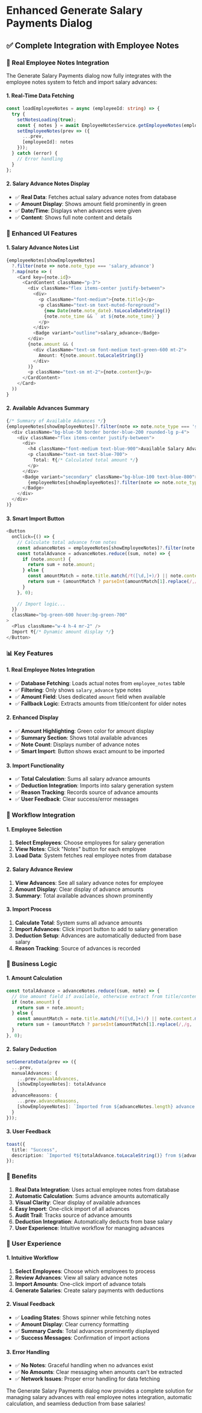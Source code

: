 # Enhanced Generate Salary Payments Dialog

## ✅ **Complete Integration with Employee Notes**

### **🔧 Real Employee Notes Integration**

The Generate Salary Payments dialog now fully integrates with the employee notes system to fetch and import salary advances:

#### **1. Real-Time Data Fetching**
```typescript
const loadEmployeeNotes = async (employeeId: string) => {
  try {
    setNotesLoading(true);
    const { notes } = await EmployeeNotesService.getEmployeeNotes(employeeId);
    setEmployeeNotes(prev => ({
      ...prev,
      [employeeId]: notes
    }));
  } catch (error) {
    // Error handling
  }
};
```

#### **2. Salary Advance Notes Display**
- ✅ **Real Data**: Fetches actual salary advance notes from database
- ✅ **Amount Display**: Shows amount field prominently in green
- ✅ **Date/Time**: Displays when advances were given
- ✅ **Content**: Shows full note content and details

### **🎯 Enhanced UI Features**

#### **1. Salary Advance Notes List**
```typescript
{employeeNotes[showEmployeeNotes]
  ?.filter(note => note.note_type === 'salary_advance')
  ?.map(note => (
    <Card key={note.id}>
      <CardContent className="p-3">
        <div className="flex items-center justify-between">
          <div>
            <p className="font-medium">{note.title}</p>
            <p className="text-sm text-muted-foreground">
              {new Date(note.note_date).toLocaleDateString()}
              {note.note_time && ` at ${note.note_time}`}
            </p>
          </div>
          <Badge variant="outline">salary_advance</Badge>
        </div>
        {note.amount && (
          <div className="text-sm font-medium text-green-600 mt-2">
            Amount: ₹{note.amount.toLocaleString()}
          </div>
        )}
        <p className="text-sm mt-2">{note.content}</p>
      </CardContent>
    </Card>
  ))
}
```

#### **2. Available Advances Summary**
```typescript
{/* Summary of Available Advances */}
{employeeNotes[showEmployeeNotes]?.filter(note => note.note_type === 'salary_advance').length > 0 && (
  <div className="bg-blue-50 border border-blue-200 rounded-lg p-4">
    <div className="flex items-center justify-between">
      <div>
        <h4 className="font-medium text-blue-900">Available Salary Advances</h4>
        <p className="text-sm text-blue-700">
          Total: ₹{/* Calculated total amount */}
        </p>
      </div>
      <Badge variant="secondary" className="bg-blue-100 text-blue-800">
        {employeeNotes[showEmployeeNotes]?.filter(note => note.note_type === 'salary_advance').length} notes
      </Badge>
    </div>
  </div>
)}
```

#### **3. Smart Import Button**
```typescript
<Button
  onClick={() => {
    // Calculate total advance from notes
    const advanceNotes = employeeNotes[showEmployeeNotes]?.filter(note => note.note_type === 'salary_advance') || [];
    const totalAdvance = advanceNotes.reduce((sum, note) => {
      if (note.amount) {
        return sum + note.amount;
      } else {
        const amountMatch = note.title.match(/₹([\d,]+)/) || note.content.match(/₹([\d,]+)/);
        return sum + (amountMatch ? parseInt(amountMatch[1].replace(/,/g, '')) : 0);
      }
    }, 0);
    
    // Import logic...
  }}
  className="bg-green-600 hover:bg-green-700"
>
  <Plus className="w-4 h-4 mr-2" />
  Import ₹{/* Dynamic amount display */}
</Button>
```

### **📊 Key Features**

#### **1. Real Employee Notes Integration**
- ✅ **Database Fetching**: Loads actual notes from `employee_notes` table
- ✅ **Filtering**: Only shows `salary_advance` type notes
- ✅ **Amount Field**: Uses dedicated `amount` field when available
- ✅ **Fallback Logic**: Extracts amounts from title/content for older notes

#### **2. Enhanced Display**
- ✅ **Amount Highlighting**: Green color for amount display
- ✅ **Summary Section**: Shows total available advances
- ✅ **Note Count**: Displays number of advance notes
- ✅ **Smart Import**: Button shows exact amount to be imported

#### **3. Import Functionality**
- ✅ **Total Calculation**: Sums all salary advance amounts
- ✅ **Deduction Integration**: Imports into salary generation system
- ✅ **Reason Tracking**: Records source of advance amounts
- ✅ **User Feedback**: Clear success/error messages

### **🎯 Workflow Integration**

#### **1. Employee Selection**
1. **Select Employees**: Choose employees for salary generation
2. **View Notes**: Click "Notes" button for each employee
3. **Load Data**: System fetches real employee notes from database

#### **2. Salary Advance Review**
1. **View Advances**: See all salary advance notes for employee
2. **Amount Display**: Clear display of advance amounts
3. **Summary**: Total available advances shown prominently

#### **3. Import Process**
1. **Calculate Total**: System sums all advance amounts
2. **Import Advances**: Click import button to add to salary generation
3. **Deduction Setup**: Advances are automatically deducted from base salary
4. **Reason Tracking**: Source of advances is recorded

### **💼 Business Logic**

#### **1. Amount Calculation**
```typescript
const totalAdvance = advanceNotes.reduce((sum, note) => {
  // Use amount field if available, otherwise extract from title/content
  if (note.amount) {
    return sum + note.amount;
  } else {
    const amountMatch = note.title.match(/₹([\d,]+)/) || note.content.match(/₹([\d,]+)/);
    return sum + (amountMatch ? parseInt(amountMatch[1].replace(/,/g, '')) : 0);
  }
}, 0);
```

#### **2. Salary Deduction**
```typescript
setGenerateData(prev => ({
  ...prev,
  manualAdvances: {
    ...prev.manualAdvances,
    [showEmployeeNotes]: totalAdvance
  },
  advanceReasons: {
    ...prev.advanceReasons,
    [showEmployeeNotes]: `Imported from ${advanceNotes.length} advance notes`
  }
}));
```

#### **3. User Feedback**
```typescript
toast({
  title: "Success",
  description: `Imported ₹${totalAdvance.toLocaleString()} from ${advanceNotes.length} advance notes`,
});
```

### **🚀 Benefits**

1. **Real Data Integration**: Uses actual employee notes from database
2. **Automatic Calculation**: Sums advance amounts automatically
3. **Visual Clarity**: Clear display of available advances
4. **Easy Import**: One-click import of all advances
5. **Audit Trail**: Tracks source of advance amounts
6. **Deduction Integration**: Automatically deducts from base salary
7. **User Experience**: Intuitive workflow for managing advances

### **📱 User Experience**

#### **1. Intuitive Workflow**
1. **Select Employees**: Choose which employees to process
2. **Review Advances**: View all salary advance notes
3. **Import Amounts**: One-click import of advance totals
4. **Generate Salaries**: Create salary payments with deductions

#### **2. Visual Feedback**
- ✅ **Loading States**: Shows spinner while fetching notes
- ✅ **Amount Display**: Clear currency formatting
- ✅ **Summary Cards**: Total advances prominently displayed
- ✅ **Success Messages**: Confirmation of import actions

#### **3. Error Handling**
- ✅ **No Notes**: Graceful handling when no advances exist
- ✅ **No Amounts**: Clear messaging when amounts can't be extracted
- ✅ **Network Issues**: Proper error handling for data fetching

The Generate Salary Payments dialog now provides a complete solution for managing salary advances with real employee notes integration, automatic calculation, and seamless deduction from base salaries!
